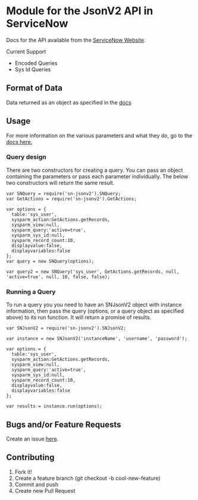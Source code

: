 # Module for the JsonV2 API in ServiceNow

Docs for the API available from the [ServiceNow Website](https://docs.servicenow.com/bundle/istanbul-servicenow-platform/page/integrate/inbound-other-web-services/concept/c_JSONv2WebService.html).

Current Support

- Encoded Queries
- Sys Id Queries

## Format of Data

Data returned as an object as specified in the [docs](https://docs.servicenow.com/bundle/istanbul-servicenow-platform/page/integrate/inbound-other-web-services/concept/c_JSONObjectFormat.html)

## Usage

For more information on the various parameters and what they do, go to the [docs here.](https://docs.servicenow.com/bundle/istanbul-servicenow-platform/page/integrate/inbound-other-web-services/concept/c_ActionParameters.html)

### Query design

There are two constructors for creating a query. You can pass an object containing the parameters or pass each parameter individually. The below two constructors will return the same result.

```#Javascript
var SNQuery = require('sn-jsonv2').SNQuery;
var GetActions = require('sn-jsonv2').GetActions;

var options = {
  table:'sys_user',
  sysparm_action:GetActions.getRecords,
  sysparm_view:null,
  sysparm_query:'active=true',
  sysparm_sys_id:null,
  sysparm_record_count:10,
  displayvalue:false,
  displayvariables:false
};
var query = new SNQuery(options);

var query2 = new SNQuery('sys_user', GetActions.getRecords, null, 'active=true', null, 10, false, false);
```

### Running a Query

To run a query you you need to have an SNJsonV2 object with instance information, then pass the query (options, or a query object as specified above) to its run function. It will return a promise of results.

```#Javascript
var SNJsonV2 = require('sn-jsonv2').SNJsonV2;

var instance = new SNJsonV2('instanceName', 'username', 'password');

var options = {
  table:'sys_user',
  sysparm_action:GetActions.getRecords,
  sysparm_view:null,
  sysparm_query:'active=true',
  sysparm_sys_id:null,
  sysparm_record_count:10,
  displayvalue:false,
  displayvariables:false
};

var results = instance.run(options);
```

## Bugs and/or Feature Requests

Create an issue [here]().

## Contributing

1. Fork it!
1. Create a feature branch (git checkout -b cool-new-feature)
1. Commit and push
1. Create new Pull Request
